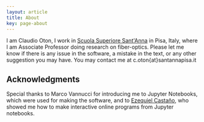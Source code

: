 ```yaml
---
layout: article
title: About
key: page-about
---
```



I am Claudio Oton, I work in [Scuola Superiore Sant'Anna](https://www.santannapisa.it) in Pisa, Italy, where I am Associate Professor doing research on fiber-optics. Please let me know if there is any issue in the software, a mistake in the text, or any other suggestion you may have. You may contact me at c.oton{at}santannapisa.it


## Acknowledgments

Special thanks to Marco Vannucci for introducing me to Jupyter Notebooks, which were used for making the software, and to [Ezequiel Castaño](https://elc.github.io/), who showed me how to make interactive online programs from Jupyter notebooks.
